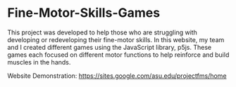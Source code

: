 # Fine-Motor-Skills-Games
This project was developed to help those who are struggling with developing or redeveloping their fine-motor skills. In this website, my team and I created different games using the JavaScript library, p5js. These games each focused on different motor functions to help reinforce and build muscles in the hands.

Website Demonstration:
https://sites.google.com/asu.edu/projectfms/home
